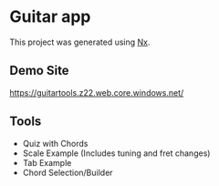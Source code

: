 # Guitar app

This project was generated using [Nx](https://nx.dev).

## Demo Site

https://guitartools.z22.web.core.windows.net/

## Tools

- Quiz with Chords
- Scale Example (Includes tuning and fret changes)
- Tab Example
- Chord Selection/Builder
